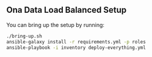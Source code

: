 
## Ona Data Load Balanced Setup



You can bring up the setup by running:

```sh
./bring-up.sh
ansible-galaxy install -r requirements.yml -p roles
ansible-playbook -i inventory deploy-everything.yml
```